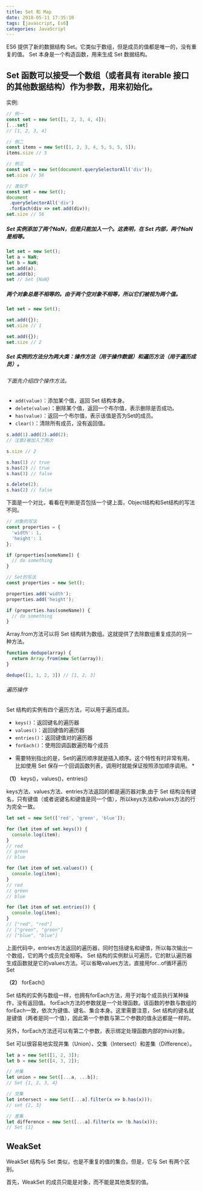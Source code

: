 ```yaml
---
title: Set 和 Map
date: 2018-05-11 17:35:10
tags: [javascript, Es6]
categories: JavaScript
---
```

ES6 提供了新的数据结构 Set。它类似于数组，但是成员的值都是唯一的，没有重复的值。
Set 本身是一个构造函数，用来生成 Set 数据结构。
<!-- more -->
## Set 函数可以接受一个数组（或者具有 iterable 接口的其他数据结构）作为参数，用来初始化。
实例:
```javascript
// 例一
const set = new Set([1, 2, 3, 4, 4]);
[...set]
// [1, 2, 3, 4]

// 例二
const items = new Set([1, 2, 3, 4, 5, 5, 5, 5]);
items.size // 5

// 例三
const set = new Set(document.querySelectorAll('div'));
set.size // 56

// 类似于
const set = new Set();
document
 .querySelectorAll('div')
 .forEach(div => set.add(div));
set.size // 56
```
##### Set 实例添加了两个NaN，但是只能加入一个。这表明，在 Set 内部，两个NaN是相等。
```javascript
let set = new Set();
let a = NaN;
let b = NaN;
set.add(a);
set.add(b);
set // Set {NaN}
```
##### 两个对象总是不相等的。由于两个空对象不相等，所以它们被视为两个值。
```javascript
let set = new Set();

set.add({});
set.size // 1

set.add({});
set.size // 2
```
##### Set 实例的方法分为两大类：操作方法（用于操作数据）和遍历方法（用于遍历成员）。
###### 下面先介绍四个操作方法。

- `add(value)`：添加某个值，返回 Set 结构本身。
- `delete(value)`：删除某个值，返回一个布尔值，表示删除是否成功。
- `has(value)`：返回一个布尔值，表示该值是否为Set的成员。
- `clear()`：清除所有成员，没有返回值。

```javascript
s.add(1).add(2).add(2);
// 注意2被加入了两次

s.size // 2

s.has(1) // true
s.has(2) // true
s.has(3) // false

s.delete(2);
s.has(2) // false
```

下面是一个对比，看看在判断是否包括一个键上面，Object结构和Set结构的写法不同。

```javascript
// 对象的写法
const properties = {
  'width': 1,
  'height': 1
};

if (properties[someName]) {
  // do something
}

// Set的写法
const properties = new Set();

properties.add('width');
properties.add('height');

if (properties.has(someName)) {
  // do something
}
```

Array.from方法可以将 Set 结构转为数组。这就提供了去除数组重复成员的另一种方法。
```javascript
function dedupe(array) {
  return Array.from(new Set(array));
}

dedupe([1, 1, 2, 3]) // [1, 2, 3]
```

###### 遍历操作
Set 结构的实例有四个遍历方法，可以用于遍历成员。

- `keys()`：返回键名的遍历器
- `values()`：返回键值的遍历器
- `entries()`：返回键值对的遍历器
- `forEach()`：使用回调函数遍历每个成员

* 需要特别指出的是，Set的遍历顺序就是插入顺序。这个特性有时非常有用，比如使用 Set 保存一个回调函数列表，调用时就能保证按照添加顺序调用。 *

**（1）** keys()，values()，entries()

keys方法、values方法、entries方法返回的都是遍历器对象,由于 Set 结构没有键名，只有键值（或者说键名和键值是同一个值），所以keys方法和values方法的行为完全一致。

```javascript
let set = new Set(['red', 'green', 'blue']);

for (let item of set.keys()) {
  console.log(item);
}
// red
// green
// blue

for (let item of set.values()) {
  console.log(item);
}
// red
// green
// blue

for (let item of set.entries()) {
  console.log(item);
}
// ["red", "red"]
// ["green", "green"]
// ["blue", "blue"]
```
上面代码中，entries方法返回的遍历器，同时包括键名和键值，所以每次输出一个数组，它的两个成员完全相等。
Set 结构的实例默认可遍历，它的默认遍历器生成函数就是它的values方法。可以省略values方法，直接用for...of循环遍历 Set

**（2）** forEach()

Set 结构的实例与数组一样，也拥有forEach方法，用于对每个成员执行某种操作，没有返回值。
forEach方法的参数就是一个处理函数。该函数的参数与数组的forEach一致，依次为键值、键名、集合本身。这里需要注意，Set 结构的键名就是键值（两者是同一个值），因此第一个参数与第二个参数的值永远都是一样的。

另外，forEach方法还可以有第二个参数，表示绑定处理函数内部的this对象。

Set 可以很容易地实现并集（Union）、交集（Intersect）和差集（Difference）。

```javascript
let a = new Set([1, 2, 3]);
let b = new Set([4, 3, 2]);

// 并集
let union = new Set([...a, ...b]);
// Set {1, 2, 3, 4}

// 交集
let intersect = new Set([...a].filter(x => b.has(x)));
// set {2, 3}

// 差集
let difference = new Set([...a].filter(x => !b.has(x)));
// Set {1}
```

## WeakSet

WeakSet 结构与 Set 类似，也是不重复的值的集合。但是，它与 Set 有两个区别。

首先，WeakSet 的成员只能是对象，而不能是其他类型的值。